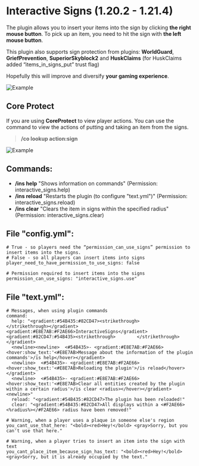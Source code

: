 # Interactive Signs (1.20.2 - 1.21.4)
The plugin allows you to insert your items into the sign by clicking **the right mouse button**. To pick up an item, you need to hit the sign with **the left mouse button**.

This plugin also supports sign protection from plugins: **WorldGuard**, **GriefPrevention**, **SuperiorSkyblock2** and **HuskClaims** (for HuskClaims added “items_in_signs_put” trust flag)

Hopefully this will improve and diversify **your gaming experience**.

![Example](https://cdn.modrinth.com/data/cached_images/61b87774d45d94048068886bac24686d599799de_0.webp)

## Core Protect
If you are using **CoreProtect** to view player actions.
You can use the command to view the actions of putting and taking an item from the signs.
> **/co lookup action:sign**

![Example](https://cdn.modrinth.com/data/cached_images/15a50af8c2ee7d6096481a00777de923bf6eef6f.png)

## Commands:
- **/ins help**  "Shows information on commands" (Permission: interactive_signs.help)
- **/ins reload**  "Restarts the plugin (to configure "text.yml")" (Permission: interactive_signs.reload)
- **/ins clear**  "Clears the item in signs within the specified radius" (Permission: interactive_signs.clear)


## File "config.yml":
```
# True - so players need the “permission_can_use_signs” permission to insert items into the signs.
# False - so all players can insert items into signs
player_need_to_have_permission_to_use_signs: false

# Permission required to insert items into the signs
permission_can_use_signs: "interactive_signs.use"
```

## File "text.yml":
```
# Messages, when using plugin commands
command:
  help: "<gradient:#54B435:#82CD47><strikethrough>        </strikethrough></gradient> <gradient:#E8E7AB:#F2AE66>InteractiveSigns</gradient> <gradient:#82CD47:#54B435><strikethrough>        </strikethrough></gradient>
  <newline><newline>  <#54B435>- <gradient:#E8E7AB:#F2AE66> <hover:show_text:'<#E8E7AB>Message about the information of the plugin commands'>/is help</hover></gradient>
  <newline>  <#54B435>- <gradient:#E8E7AB:#F2AE66> <hover:show_text:'<#E8E7AB>Reloading the plugin'>/is reload</hover></gradient>
  <newline>  <#54B435>- <gradient:#E8E7AB:#F2AE66> <hover:show_text:'<#E8E7AB>Clear all entities created by the plugin within a certain radius'>/is clear <radius></hover></gradient><newline>"
  reload: "<gradient:#54B435:#82CD47>The plugin has been reloaded!"
  clear: "<gradient:#54B435:#82CD47>All displays within a <#F2AE66><%radius%></#F2AE66> radius have been removed!"

# Warning, when a player uses a plaque in someone else's region
you_cant_use_that_here: "<bold><red>Hey!</bold> <gray>Sorry, but you can't use that here."

# Warning, when a player tries to insert an item into the sign with text
you_cant_place_item_because_sign_has_text: "<bold><red>Hey!</bold> <gray>Sorry, but it is already occupied by the text."
```